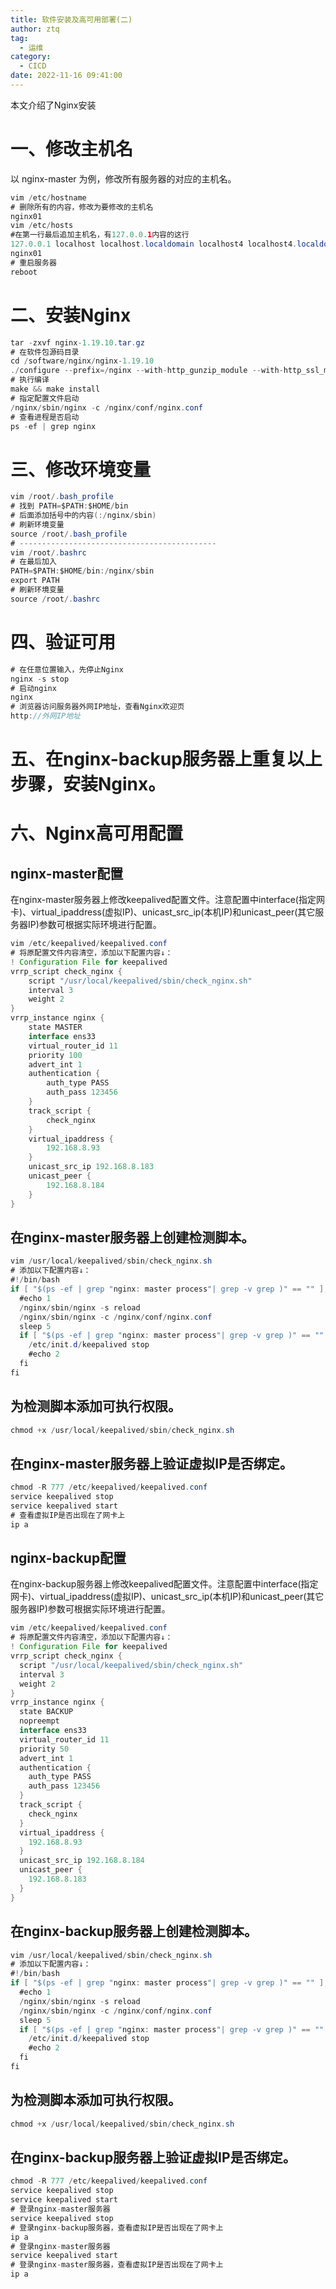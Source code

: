 ```yaml
---
title: 软件安装及高可用部署(二)
author: ztq
tag:
  - 运维
category:
  - CICD
date: 2022-11-16 09:41:00
---
```

本文介绍了Nginx安装
# 一、修改主机名
以 nginx-master 为例，修改所有服务器的对应的主机名。
```java
vim /etc/hostname
# 删除所有的内容，修改为要修改的主机名
nginx01
vim /etc/hosts
#在第一行最后追加主机名，有127.0.0.1内容的这行
127.0.0.1 localhost localhost.localdomain localhost4 localhost4.localdomain4
nginx01
# 重启服务器
reboot
```
# 二、安装Nginx
```java
tar -zxvf nginx-1.19.10.tar.gz
# 在软件包源码目录
cd /software/nginx/nginx-1.19.10
./configure --prefix=/nginx --with-http_gunzip_module --with-http_ssl_module
# 执行编译
make && make install
# 指定配置文件启动
/nginx/sbin/nginx -c /nginx/conf/nginx.conf
# 查看进程是否启动
ps -ef | grep nginx
```
# 三、修改环境变量
```java
vim /root/.bash_profile
# 找到 PATH=$PATH:$HOME/bin
# 后面添加括号中的内容(:/nginx/sbin)
# 刷新环境变量
source /root/.bash_profile
# --------------------------------------------
vim /root/.bashrc
# 在最后加入
PATH=$PATH:$HOME/bin:/nginx/sbin
export PATH
# 刷新环境变量
source /root/.bashrc
```
# 四、验证可用
```java
# 在任意位置输入，先停止Nginx
nginx -s stop
# 启动nginx
nginx
# 浏览器访问服务器外网IP地址，查看Nginx欢迎页
http://外网IP地址
```
# 五、在nginx-backup服务器上重复以上步骤，安装Nginx。

# 六、Nginx高可用配置
## nginx-master配置
在nginx-master服务器上修改keepalived配置文件。注意配置中interface(指定网卡)、virtual_ipaddress(虚拟IP)、unicast_src_ip(本机IP)和unicast_peer(其它服务器IP)参数可根据实际环境进行配置。
```java
vim /etc/keepalived/keepalived.conf
# 将原配置文件内容清空，添加以下配置内容↓：
! Configuration File for keepalived
vrrp_script check_nginx {
    script "/usr/local/keepalived/sbin/check_nginx.sh"
    interval 3
    weight 2
}
vrrp_instance nginx {
    state MASTER
    interface ens33
    virtual_router_id 11
    priority 100
    advert_int 1
    authentication {
        auth_type PASS
        auth_pass 123456
    }
    track_script {
        check_nginx
    }
    virtual_ipaddress {
        192.168.8.93
    }
    unicast_src_ip 192.168.8.183
    unicast_peer {
        192.168.8.184
    }
}
```
## 在nginx-master服务器上创建检测脚本。
```java
vim /usr/local/keepalived/sbin/check_nginx.sh
# 添加以下配置内容↓：
#!/bin/bash
if [ "$(ps -ef | grep "nginx: master process"| grep -v grep )" == "" ];then
  #echo 1
  /nginx/sbin/nginx -s reload
  /nginx/sbin/nginx -c /nginx/conf/nginx.conf
  sleep 5
  if [ "$(ps -ef | grep "nginx: master process"| grep -v grep )" == "" ];then
    /etc/init.d/keepalived stop
    #echo 2
  fi
fi
```
## 为检测脚本添加可执行权限。
```java
chmod +x /usr/local/keepalived/sbin/check_nginx.sh
```
## 在nginx-master服务器上验证虚拟IP是否绑定。
```java
chmod -R 777 /etc/keepalived/keepalived.conf
service keepalived stop
service keepalived start
# 查看虚拟IP是否出现在了网卡上
ip a
```
## nginx-backup配置
在nginx-backup服务器上修改keepalived配置文件。注意配置中interface(指定网卡)、virtual_ipaddress(虚拟IP)、unicast_src_ip(本机IP)和unicast_peer(其它服务器IP)参数可根据实际环境进行配置。
```java
vim /etc/keepalived/keepalived.conf
# 将原配置文件内容清空，添加以下配置内容↓：
! Configuration File for keepalived
vrrp_script check_nginx {
  script "/usr/local/keepalived/sbin/check_nginx.sh"
  interval 3
  weight 2
}
vrrp_instance nginx {
  state BACKUP
  nopreempt
  interface ens33
  virtual_router_id 11
  priority 50
  advert_int 1
  authentication {
    auth_type PASS
    auth_pass 123456
  }
  track_script {
    check_nginx
  }
  virtual_ipaddress {
    192.168.8.93
  }
  unicast_src_ip 192.168.8.184
  unicast_peer {
    192.168.8.183
  }
}
```
## 在nginx-backup服务器上创建检测脚本。
```java
vim /usr/local/keepalived/sbin/check_nginx.sh
# 添加以下配置内容↓：
#!/bin/bash
if [ "$(ps -ef | grep "nginx: master process"| grep -v grep )" == "" ];then
  #echo 1
  /nginx/sbin/nginx -s reload
  /nginx/sbin/nginx -c /nginx/conf/nginx.conf
  sleep 5
  if [ "$(ps -ef | grep "nginx: master process"| grep -v grep )" == "" ];then
    /etc/init.d/keepalived stop
    #echo 2
  fi
fi
```
## 为检测脚本添加可执行权限。
```java
chmod +x /usr/local/keepalived/sbin/check_nginx.sh
```
## 在nginx-backup服务器上验证虚拟IP是否绑定。
```java
chmod -R 777 /etc/keepalived/keepalived.conf
service keepalived stop
service keepalived start
# 登录nginx-master服务器
service keepalived stop
# 登录nginx-backup服务器，查看虚拟IP是否出现在了网卡上
ip a
# 登录nginx-master服务器
service keepalived start
# 登录nginx-master服务器，查看虚拟IP是否出现在了网卡上
ip a
```

